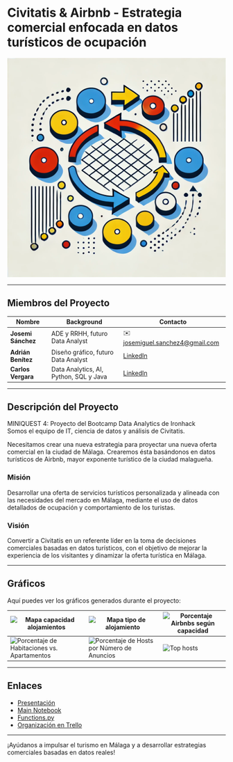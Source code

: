 # Civitatis & Airbnb - Estrategia comercial enfocada en datos turísticos de ocupación

![Imagen](https://github.com/JoseMi-Sanchez/sql-database_team-7/blob/main/readme-image.png)

---

## Miembros del Proyecto

| Nombre             | Background                                  | Contacto                                           |
|--------------------|---------------------------------------------|---------------------------------------------------|
| **Josemi Sánchez** | ADE y RRHH, futuro Data Analyst              | ✉️ josemiguel.sanchez4@gmail.com                  |
| **Adrián Benítez** | Diseño gráfico, futuro Data Analyst          | [LinkedIn](https://www.linkedin.com/in/adrián-benítez-rueda-10102565/) |
| **Carlos Vergara** | Data Analytics, AI, Python, SQL y Java       | [LinkedIn](https://www.linkedin.com/in/carlosvergaragamez/) |

---

## Descripción del Proyecto

MINIQUEST 4: Proyecto del Bootcamp Data Analytics de Ironhack  
 Somos el equipo de IT, ciencia de datos y análisis de Civitatis.

Necesitamos crear una nueva estrategia para proyectar una nueva oferta comercial en la ciudad de Málaga. Crearemos ésta basándonos en datos turísticos de Airbnb, mayor exponente turístico de la ciudad malagueña.

### Misión
Desarrollar una oferta de servicios turísticos personalizada y alineada con las necesidades del mercado en Málaga, mediante el uso de datos detallados de ocupación y comportamiento de los turistas.

### Visión
Convertir a Civitatis en un referente líder en la toma de decisiones comerciales basadas en datos turísticos, con el objetivo de mejorar la experiencia de los visitantes y dinamizar la oferta turística en Málaga.

---

## Gráficos

Aquí puedes ver los gráficos generados durante el proyecto:

| ![Mapa capacidad alojamientos](Gráficas/Mapa%20capacidad%20alojamientos.png) | ![Mapa tipo de alojamiento](Gráficas/Mapa%20tipo%20de%20alojamiento.png) | ![Porcentaje Airbnbs según capacidad](Gráficas/Porcentaje%20de%20Airbnbs%20según%20capacidad%20de%20alojamiento.png) |
|-----------------------------------|-------------------------------------|-------------------------------------|
| ![Porcentaje de Habitaciones vs. Apartamentos](Gráficas/Porcentaje%20de%20Habitaciones%20vs.%20Apartamentos.png) | ![Porcentaje de Hosts por Número de Anuncios](Gráficas/Porcentaje%20de%20Hosts%20por%20Número%20de%20Anuncios.png) | ![Top hosts](Gráficas/Top%20hosts.png) |



---

## Enlaces

- [Presentación](https://docs.google.com/presentation/d/1Rmw7gFGfm0NeJP-J4J3syfQo1bDtD7sYEFq99djtgCA/edit?usp=sharing)
- [Main Notebook](https://github.com/JoseMi-Sanchez/sql-database_team-7/blob/main/main_report.ipynb)
- [Functions.py](https://github.com/JoseMi-Sanchez/sql-database_team-7/blob/main/report_functions.py)
- [Organización en Trello](https://trello.com/invite/b/66e836a767d07db8679faac1/ATTIb21b1d765a6897ad691c6700ef09d40b18F4ABE4/miniquest-3-civitatis-airbnb)

---

¡Ayúdanos a impulsar el turismo en Málaga y a desarrollar estrategias comerciales basadas en datos reales!
